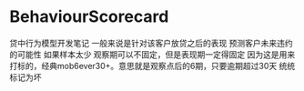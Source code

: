 # BehaviourScorecard
贷中行为模型开发笔记
一般来说是针对该客户放贷之后的表现 预测客户未来违约的可能性
如果样本太少 观察期可以不固定，但是表现期一定得固定 因为这是用来打标的，经典mob6ever30+。意思就是观察点后的6期，只要逾期超过30天 统统标记为坏
